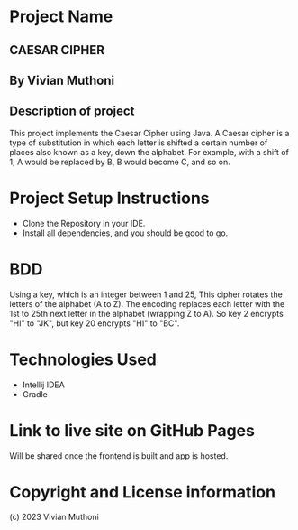 # Project Name
## CAESAR CIPHER

## By Vivian Muthoni

## Description of project
This project implements the Caesar Cipher using Java.
A Caesar cipher is a type of substitution in which each letter is shifted a certain number of places also known as a key, down the alphabet.  For example, with a shift of 1, A would be replaced by B, B would become C, and so on.


# Project Setup Instructions
- Clone the Repository in your IDE. 
- Install all dependencies, and you should be good to go.



# BDD
Using a key, which is an integer between 1 and 25, This cipher rotates the letters of the alphabet (A to Z). The encoding replaces each letter with the 1st to 25th next letter in the alphabet (wrapping Z to A). So key 2 encrypts "HI" to "JK", but key 20 encrypts "HI" to "BC".



# Technologies Used
- Intellij IDEA
- Gradle


# Link to live site on GitHub Pages
Will be shared once the frontend is built and app is hosted.



# Copyright and License information
(c) 2023 Vivian Muthoni